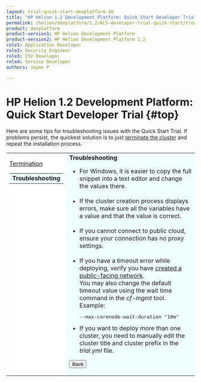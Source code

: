 ```yaml
---
layout: trial-quick-start-devplatform-10
title: "HP Helion 1.2 Development Platform: Quick Start Developer Trial Troubleshooting"
permalink: /helion/devplatform/1.2/ALS-developer-trial-quick-start/troubleshooting
product: devplatform
product-version1: HP Helion Development Platform
product-version2: HP Helion Development Platform 1.2
role1: Application Developer
role2: Security Engineer
role3: ISV Developer 
role4: Service Developer
authors: Jayme P

---
```

<!--PUBLISHED-->

<script>
function PageRefresh {
onLoad="window.refresh"
}
PageRefresh();
</script>

# HP Helion 1.2 Development Platform: Quick Start Developer Trial {#top}

Here are some tips for troubleshooting issues with the Quick Start Trial. If problems persist, the quickest solution is to just [terminate the cluster](/helion/devplatform/1.2/ALS-developer-trial-quick-start/6) and repeat the installation process. 

<table style="background-color: #FFF; vertical-align:top;">
<tr style="padding: 0;">
<td style="vertical-align:top;">
<p>

<p>
<a href="http://docs.hpcloud.com/helion/devplatform/1.2/ALS-developer-trial-quick-start/termination">Termination</a></p>
<p>
  <table border="0" style="background-color: #FFF;">
   <tr>
   <td style="background-color: #F0FFFF;">
    <b> Troubleshooting</b>
   </td>
   </tr>
   </table>
</p>
</td>

<td style="background-color: #F0FFFF; vertical-align: top;"><b>Troubleshooting</b>

<ul>
<li>For Windows, it is easier to copy the full snippet into a text editor and change the values there.</li><br /> 
<li>If the cluster creation process displays errors, make sure all the variables have a value and that the value is correct.</li><br />
<li>If you cannot connect to public cloud, ensure your connection has no proxy settings.</li><br />
<li>If you have a timeout error while deploying, verify you have <a href="https://community.hpcloud.com/article/how-create-or-delete-network#create" target="_blank";>created a public-facing network</a>. <br />You may also change the default timeout value using the wait time command in the <i>cf-mgmt</i> tool. Example: <pre>--max-corenode-wait-duration "10m"</pre></li>
<li>If you want to deploy more than one cluster, you need to manually edit the cluster title and cluster prefix in the <i>trial.yml</i> file.</li>

</ul>

<p><p><input type="button" value="Back" onclick="history.back(-1)" /></p></p>
</td>
</tr>
</table>